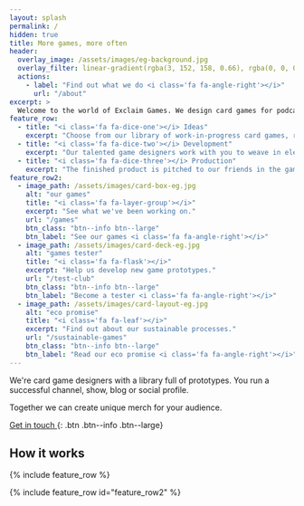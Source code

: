 ```yaml
---
layout: splash
permalink: /
hidden: true
title: More games, more often
header:
  overlay_image: /assets/images/eg-background.jpg
  overlay_filter: linear-gradient(rgba(3, 152, 158, 0.66), rgba(0, 0, 0, 0.66))
  actions:
    - label: "Find out what we do <i class='fa fa-angle-right'></i>"
      url: "/about"
excerpt: >
  Welcome to the world of Exclaim Games. We design card games for podcasters, YouTubers, artists and other creators.
feature_row:
  - title: "<i class='fa fa-dice-one'></i> Ideas"
    excerpt: "Choose from our library of work-in-progress card games, ready to be tweaked to fit any theme or audience."
  - title: "<i class='fa fa-dice-two'></i> Development"
    excerpt: "Our talented game designers work with you to weave in elements of your brand into the gameplay and artwork."
  - title: "<i class='fa fa-dice-three'></i> Production"
    excerpt: "The finished product is pitched to our friends in the games industry, or we go down the self-publishing route."
feature_row2:
  - image_path: /assets/images/card-box-eg.jpg
    alt: "our games"
    title: "<i class='fa fa-layer-group'></i>"
    excerpt: "See what we've been working on."
    url: "/games"
    btn_class: "btn--info btn--large"
    btn_label: "See our games <i class='fa fa-angle-right'></i>"
  - image_path: /assets/images/card-deck-eg.jpg
    alt: "games tester"
    title: "<i class='fa fa-flask'></i>"
    excerpt: "Help us develop new game prototypes."
    url: "/test-club"
    btn_class: "btn--info btn--large"
    btn_label: "Become a tester <i class='fa fa-angle-right'></i>"
  - image_path: /assets/images/card-layout-eg.jpg
    alt: "eco promise"
    title: "<i class='fa fa-leaf'></i>"
    excerpt: "Find out about our sustainable processes."
    url: "/sustainable-games"
    btn_class: "btn--info btn--large"
    btn_label: "Read our eco promise <i class='fa fa-angle-right'></i>"      
---
```


We're card game designers with a library full of prototypes. You run a successful channel, show, blog or social profile.

Together we can create unique merch for your audience.

[<i class="fa fa-comment-dots"></i> Get in touch ](/contact){: .btn .btn--info .btn--large}

## How it works

{% include feature_row %}

{% include feature_row id="feature_row2"  %}
